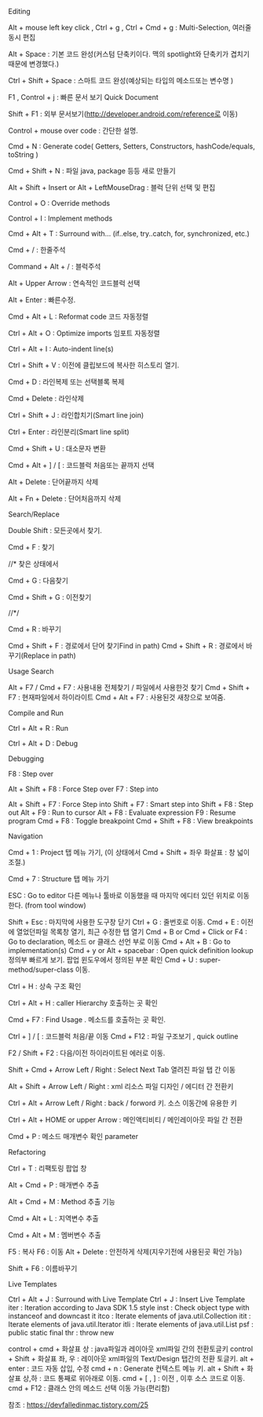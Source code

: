 Editing

Alt + mouse left key click , Ctrl + g , Ctrl + Cmd + g : Multi-Selection, 여러줄 동시 편집  

Alt + Space : 기본 코드 완성(커스텀 단축키이다. 맥의 spotlight와 단축키가 겹치기 때문에 변경했다.)

Ctrl + Shift + Space : 스마트 코드 완성(예상되는 타입의 메소드또는 변수명 )

F1 , Control + j : 빠른 문서 보기 Quick Document

Shift + F1 : 외부 문서보기(http://developer.android.com/reference로 이동)

Control + mouse over code : 간단한 설명.

Cmd + N : Generate code( Getters, Setters, Constructors, hashCode/equals, toString )

Cmd + Shift + N : 파일 java, package 등등 새로 만들기

Alt + Shift + Insert  or Alt + LeftMouseDrag : 블럭 단위 선택 및 편집

Control + O : Override methods

Control + I : Implement methods

Cmd + Alt + T : Surround with… (if..else, try..catch, for, synchronized, etc.)

Cmd + / : 한줄주석

Command + Alt + / : 블럭주석

Alt + Upper Arrow : 연속적인 코드블럭 선택

Alt + Enter : 빠른수정.

Cmd + Alt + L : Reformat code    코드 자동정렬





Ctrl + Alt + O : Optimize imports 임포트 자동정렬

Ctrl + Alt + I : Auto-indent line(s)

Ctrl + Shift + V : 이전에 클립보드에 복사한 히스토리 열기.

Cmd + D : 라인복제 또는 선택블록 복제

Cmd + Delete : 라인삭제

Ctrl + Shift + J : 라인합치기(Smart line join)

Ctrl + Enter : 라인분리(Smart line split)

Cmd + Shift + U : 대소문자 변환

Cmd + Alt + ] / [ : 코드블럭 처음또는 끝까지 선택

Alt + Delete : 단어끝까지 삭제

Alt + Fn + Delete : 단어처음까지 삭제 

Search/Replace

 

Double Shift : 모든곳에서 찾기.

Cmd + F : 찾기

//* 찾은 상태에서

Cmd + G : 다음찾기

Cmd + Shift + G : 이전찾기

//*/

Cmd + R : 바꾸기

Cmd + Shift + F : 경로에서 단어 찾기Find in path)
Cmd + Shift + R : 경로에서 바꾸기(Replace in path)

 

 

 

Usage Search

 

Alt + F7 / Cmd + F7 : 사용내용 전체찾기 / 파일에서 사용한것 찾기
Cmd + Shift + F7 : 현재파일에서 하이라이트
Cmd + Alt + F7 : 사용된것 새창으로 보여줌.

 

 

 

Compile and Run

 

Ctrl + Alt + R : Run

Ctrl + Alt + D : Debug 

 

 

Debugging


F8 : Step over

Alt + Shift + F8 : Force Step over
F7 : Step into

Alt + Shift + F7 : Force Step into
Shift + F7 : Smart step into
Shift + F8 : Step out
Alt + F9 : Run to cursor
Alt + F8 : Evaluate expression
F9 : Resume program
Cmd + F8 : Toggle breakpoint
Cmd + Shift + F8 : View breakpoints

 

 

 

Navigation

Cmd + 1 : Project 탭 메뉴 가기, (이 상태에서 Cmd + Shift + 좌우 화살표 :  창 넓이 조절.)

Cmd + 7 : Structure 탭 메뉴 가기

ESC : Go to editor 다른 메뉴나 툴바로 이동했을 때 마지막 에디터 있던 위치로 이동한다. (from tool window)


Shift + Esc : 마지막에 사용한 도구창 닫기
Ctrl + G : 줄번호로 이동.
Cmd + E : 이전에 열었던파일 목록창 열기, 최근 수정한 탭 열기
Cmd + B or Cmd + Click or F4 : Go to declaration, 메소드 or 클래스 선언 부로 이동
Cmd + Alt + B : Go to implementation(s)
Cmd + y or Alt + spacebar : Open quick definition lookup 정의부 빠르게 보기. 팝업 윈도우에서 정의된 부분 확인
Cmd + U : super-method/super-class 이동.

Ctrl + H : 상속 구조 확인

Ctrl + Alt + H : caller Hierarchy 호출하는 곳 확인

Cmd + F7 : Find Usage . 메소드를 호출하는 곳 확인.

Ctrl + ] / [ :  코드블럭 처음/끝 이동
Cmd + F12 : 파일 구조보기 , quick outline

F2 / Shift + F2 : 다음/이전 하이라이트된 에러로 이동.

Shift + Cmd + Arrow Left / Right : Select Next Tab 열려진 파일 탭 간 이동

Alt + Shift + Arrow Left / Right : xml 리소스 파일 디자인 / 에디터 간 전환키

Ctrl + Alt + Arrow Left / Right : back / forword 키. 소스 이동간에 유용한 키

Ctrl + Alt + HOME or upper Arrow : 메인액티비티 / 메인레이아웃 파일 간 전환

Cmd + P : 메소드 매개변수 확인 parameter 

 

Refactoring

Ctrl + T : 리팩토링 팝업 창

Alt + Cmd + P : 매개변수 추출

Alt + Cmd + M : Method 추출 기능

Cmd + Alt + L : 지역변수 추출

Cmd + Alt + M : 멤버변수 추출

F5 : 복사
F6 : 이동
Alt + Delete : 안전하게 삭제(지우기전에 사용된곳 확인 가능)

Shift + F6 : 이름바꾸기

 
 

Live Templates


Ctrl + Alt + J : Surround with Live Template
Ctrl + J : Insert Live Template
iter : Iteration according to Java SDK 1.5 style
inst : Check object type with instanceof and downcast it
itco : Iterate elements of java.util.Collection
itit : Iterate elements of java.util.Iterator
itli : Iterate elements of java.util.List
psf : public static final
thr : throw new

control + cmd + 화살표 상 : java파일과 레이아웃 xml파일 간의 전환토글키
control + Shift + 화살표 좌, 우 : 레이아웃 xml파일의 Text/Design 탭간의 전환 토글키.
alt + enter : 코드 자동 삽입, 수정
cmd + n : Generate 컨텍스트 메뉴 키.
alt + Shift + 화살표 상,하 : 코드 통째로 위아래로 이동.
cmd + [ , ] : 이전 , 이후 소스 코드로 이동.
cmd + F12 : 클래스 안의 메소드 선택 이동 가능(편리함)



참조 : https://devfalledinmac.tistory.com/25
